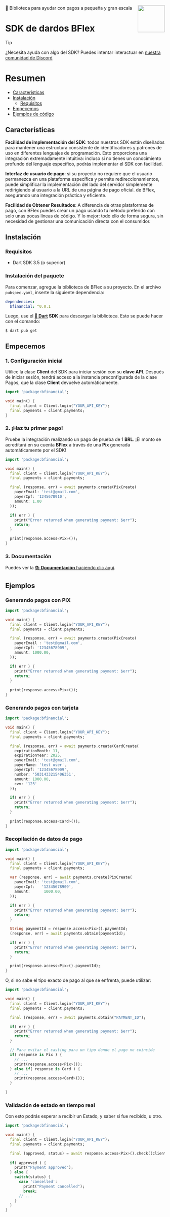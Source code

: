 <img align="right" src="https://imgur.com/EtCvGVc.png" height="85">
🎯 Biblioteca para ayudar con pagos a pequeña y gran escala

# SDK de dardos BFlex

> [!TIP] 
> ¿Necesita ayuda con algo del SDK? Puedes intentar interactuar en [nuestra comunidad de Discord](https://discord.gg/cdEnEtwehC)

Resumen
=====================================

  <!--Tabla de índices-->
  * [Características](#características)
  * [Instalación](#instalación)
    * [Requisitos](#requisitos)
  * [Empecemos](#comencemos)
  * [Ejemplos de código](#ejemplos)

## Características

**Facilidad de implementación del SDK**: todos nuestros SDK están diseñados para mantener una estructura consistente de identificadores y patrones de uso en diferentes lenguajes de programación. Esto proporciona una integración extremadamente intuitiva: incluso si no tienes un conocimiento profundo del lenguaje específico, podrás implementar el SDK con facilidad.

**Interfaz de usuario de pago**: si su proyecto no requiere que el usuario permanezca en una plataforma específica y permite redireccionamientos, puede simplificar la implementación del lado del servidor simplemente redirigiendo al usuario a la URL de una página de pago oficial. de BFlex, asegurando una integración práctica y eficiente.

**Facilidad de Obtener Resultados**: A diferencia de otras plataformas de pago, con BFlex puedes crear un pago usando tu método preferido con solo unas pocas líneas de código. Y lo mejor: todo ello de forma segura, sin necesidad de gestionar una comunicación directa con el consumidor.

## Instalación

### Requisitos

* Dart SDK 3.5 (o superior)

### Instalación del paquete

Para comenzar, agregue la biblioteca de BFlex a su proyecto. En el archivo `pubspec.yaml`, inserte la siguiente dependencia:

```yaml
dependencies:
  bfinancial: ^0.0.1
```

Luego, use el **[🎯 Dart](https://dart.dev/) SDK** para descargar la biblioteca. Esto se puede hacer con el comando:

```sh-session
$ dart pub get
```

## Empecemos

### 1. Configuración inicial

Utilice la clase **Client** del SDK para iniciar sesión con su **clave API**. Después de iniciar sesión, tendrá acceso a la instancia preconfigurada de la clase Pagos, que la clase **Client** devuelve automáticamente.

```dart
import 'package:bfinancial';

void main() {
  final client = Client.login("YOUR_API_KEY");
  final payments = client.payments;
}
```

### 2. ¡Haz tu primer pago!

Pruebe la integración realizando un pago de prueba de 1 **BRL**. ¡El monto se acreditará en su cuenta **BFlex** a través de una **Pix** generada automáticamente por el SDK!

```dart
import 'package:bfinancial';

void main() {
  final client = Client.login("YOUR_API_KEY");
  final payments = client.payments;

  final (response, err) = await payments.create(PixCreate(
    payerEmail: 'test@gmail.com',
    payerCpf: '1245678910',
    amount: 1.00
  ));

  if( err ) {
    print("Error returned when generating payment: $err");
    return;
  }

  print(response.access<Pix>()); 
}
```

### 3. Documentación

Puedes ver la [📚 **Documentación** haciendo clic aquí](https://bflex.tech/docs/dart-sdk).

## Ejemplos

### Generando pagos con PIX
```dart
import 'package:bfinancial';

void main() {
  final client = Client.login("YOUR_API_KEY");
  final payments = client.payments;

  final (response, err) = await payments.create(PixCreate(
    payerEmail : 'test@gmail.com',
    payerCpf: '12345678909',
    amount: 1000.00,
  ));

  if( err ) {
    print("Error returned when generating payment: $err");
    return; 
  } 
  
  print(response.access<Pix>());
} 
``` 

### Generando pagos con tarjeta

```dart 
import 'package:bfinancial';

void main() { 
  final client = Client.login("YOUR_API_KEY");
  final payments = client.payments;

  final (response, err) = await payments.create(CardCreate(
    expirationMonth: 11,
    expirationYear: 2025,
    payerEmail: 'test@gmail.com',
    payerName: 'test user',
    payerCpf: '12345678909',
    number: '5031433215406351',
    amount: 1000.00,
    cvv: '123'
  ));

  if( err ) { 
    print("Error returned when generating payment: $err");
    return;
  } 
  
  print(response.access<Card>());
} 
```

### Recopilación de datos de pago

```dart
import 'package:bfinancial';

void main() {
  final client = Client.login("YOUR_API_KEY");
  final payments = client.payments;

  var (response, err) = await payments.create(PixCreate(
    payerEmail: 'test@gmail.com',
    payerCpf:   '12345678909',
    amount:      1000.00,
  ));

  if( err ) {
    print("Error returned when generating payment: $err");
    return;
  }

  String paymentId = response.access<Pix>().paymentId;
  (response, err) = await payments.obtain(paymentId);

  if( err ) {
    print("Error returned when generating payment: $err");
    return;
  }

  print(response.access<Pix>().paymentId);
}
```

O, si no sabe el tipo exacto de pago al que se enfrenta, puede utilizar:

```dart
import 'package:bfinancial';

void main() {
  final client = Client.login("YOUR_API_KEY");
  final payments = client.payments;

  final (response, err) = await payments.obtain("PAYMENT_ID");

  if( err ) {
    print("Error returned when generating payment: $err");
    return;
  }

  // Para evitar el casting para un tipo donde el pago no coincide
  if( response is Pix ) {
    // ...
    print(response.access<Pix>());
  } else if( response is Card ) {
    // ...
    print(response.access<Card>()); 
  }

}
```

### Validación de estado en tiempo real

Con esto podrás esperar a recibir un Estado, y saber si fue recibido, u otro.

```dart
import 'package:bfinancial';

void main() {
  final client = Client.login("YOUR_API_KEY");
  final payments = client.payments;

  final (approved, status) = await response.access<Pix>().check((client, "approved"));
  
  if( approved ) {
    print("Payment approved");
  } else {
    switch(status) {
      case 'cancelled':
        print("Payment cancelled");
        break;
      // ...
    }
  }
}
```